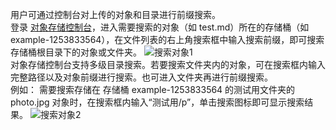 用户可通过控制台对上传的对象和目录进行前缀搜索。  
登录 [对象存储控制台](http://console.tce.fsphere.cn/cos5)，进入需要搜索的对象（如 test.md）所在的存储桶（如 example-1253833564），在文件列表的右上角搜索框中输入搜索前缀，即可搜索存储桶根目录下的对象或文件夹。
  ![ 搜索对象1](http://imgcache.tce.fsphere.cn/image/mc.qcloudimg.com/static/img/2188c012e8375f5e7d7f3c5774f72b00/image.png)  
对象存储控制台支持多级目录搜索。若要搜索文件夹内的对象，可在搜索框内输入完整路径以及对象前缀进行搜索。也可进入文件夹再进行前缀搜索。  
例如：
  需要搜索存储在 存储桶 example-1253833564 的测试用文件夹的 photo.jpg 对象时，在搜索框内输入“测试用/p”，单击搜索图标即可显示搜索结果。
  ![搜索对象2](http://imgcache.tce.fsphere.cn/image/mc.qcloudimg.com/static/img/650b4c0e254d9db518479cbb508593e8/image.png)
